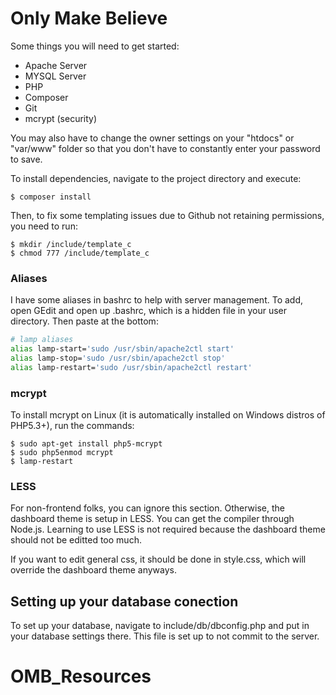 
Only Make Believe
====================

Some things you will need to get started:

 - Apache Server
 - MYSQL Server
 - PHP
 - Composer
 - Git
 - mcrypt (security)

You may also have to change the owner settings on your 
"htdocs" or "var/www" folder so that you don't have to 
constantly enter your password to save.

To install dependencies, navigate to the project 
directory and execute:

```
$ composer install
```

Then, to fix some templating issues due to Github not retaining permissions,
you need to run:

```
$ mkdir /include/template_c
$ chmod 777 /include/template_c
```

### Aliases ###

I have some aliases in bashrc to help with server management. To add, 
open GEdit and open up .bashrc, which is a hidden file in your user directory.
Then paste at the bottom:

```bash
# lamp aliases
alias lamp-start='sudo /usr/sbin/apache2ctl start'
alias lamp-stop='sudo /usr/sbin/apache2ctl stop'
alias lamp-restart='sudo /usr/sbin/apache2ctl restart'
```

### mcrypt ###

To install mcrypt on Linux (it is automatically installed on Windows distros of PHP5.3+),
run the commands:

```
$ sudo apt-get install php5-mcrypt
$ sudo php5enmod mcrypt
$ lamp-restart 
```

### LESS ###

For non-frontend folks, you can ignore this section.
Otherwise, the dashboard theme is setup in LESS. You can get the compiler through Node.js.
Learning to use LESS is not required because the dashboard theme should not be editted too much.

If you want to edit general css, it should be done in style.css, which will override
the dashboard theme anyways.

## Setting up your database conection ##

To set up your database, navigate to include/db/dbconfig.php 
and put in your database settings there.
This file is set up to not commit to the server.
# OMB_Resources
